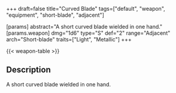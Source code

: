+++
draft=false
title="Curved Blade"
tags=["default", "weapon", "equipment", "short-blade", "adjacent"]

[params]
  abstract="A short curved blade wielded in one hand."
  [params.weapon]
    dmg="1d6"
    type="S"
    def="2"
    range="Adjacent"
    arch="Short-blade"
    traits=["Light", "Metallic"]
+++

{{< weapon-table >}}

## Description
A short curved blade wielded in one hand.
